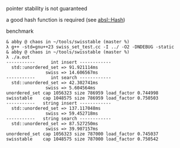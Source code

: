 pointer stability is not guaranteed

a good hash function is required (see [absl::Hash](https://abseil.io/docs/cpp/guides/hash))

benchmark

```shell
& abby @ chaos in ~/tools/swisstable (master %)
λ g++ -std=gnu++23 swiss_set_test.cc -I ../ -O2 -DNDEBUG -static 
& abby @ chaos in ~/tools/swisstable (master %)
λ ./a.out
-----------      int insert ------------
  std::unordered_set => 91.921114ms
               swiss => 14.606567ms
-----------      int search ------------
  std::unordered_set => 42.302741ms
               swiss => 5.604564ms
unordered_set cap 1056323 size 786959 load_factor 0.744998
swisstable    cap 1048575 size 786959 load_factor 0.750503
-----------   string insert ------------
  std::unordered_set => 137.117048ms
               swiss => 59.452718ms
-----------   string search ------------
  std::unordered_set => 87.527250ms
               swiss => 39.907157ms
unordered_set cap 1056323 size 787000 load_factor 0.745037
swisstable    cap 1048575 size 787000 load_factor 0.750542
```
